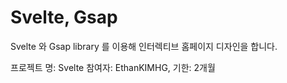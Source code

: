 # Svelte, Gsap

Svelte 와 Gsap library 를 이용해 인터렉티브 홈페이지 디자인을 합니다.

프로젝트 명: Svelte
참여자: EthanKIMHG,
기한: 2개월
